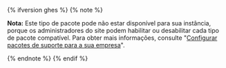 {% ifversion ghes %}
{% note %}

**Nota:** Este tipo de pacote pode não estar disponível para sua instância, porque os administradores do site podem habilitar ou desabilitar cada tipo de pacote compatível. Para obter mais informações, consulte "[Configurar pacotes de suporte para a sua empresa](/enterprise/admin/packages/configuring-packages-support-for-your-enterprise)".

{% endnote %}
{% endif %}
